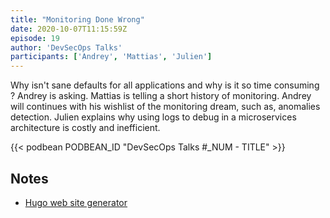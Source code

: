 ```yaml
---
title: "Monitoring Done Wrong"
date: 2020-10-07T11:15:59Z
episode: 19
author: 'DevSecOps Talks'
participants: ['Andrey', 'Mattias', 'Julien']
---
```



Why isn't sane defaults for all applications and why is it so time consuming ? Andrey is asking.
Mattias is telling a short history of monitoring.
Andrey will continues with his wishlist of the monitoring dream, such as, anomalies detection.
Julien explains why using logs to debug in a microservices architecture is costly and inefficient.


<!--more-->

<!-- Player -->

{{< podbean PODBEAN_ID "DevSecOps Talks #_NUM - TITLE" >}}

## Notes

- [Hugo web site generator](https://gohugo.io)
